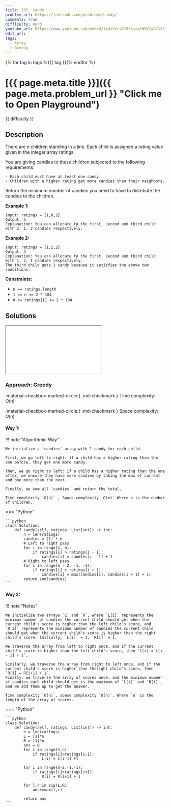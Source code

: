 ```yaml
---
title: 135. Candy
problem_url: https://leetcode.com/problems/candy/
comments: true
difficulty: Hard
youtube_url: https://www.youtube.com/embed/ii4cYxrv6T8?si=qCN9VIqG7132fsuX
edit_url:
tags:
  - Array
  - Greedy
---
```


{% for tag in tags %}<span class="md-tag">{{ tag }}</span>{% endfor %}

<!-- problem:start -->

# [{{ page.meta.title }}]({{ page.meta.problem_url }} "Click me to Open Playground")

<span class="md-tag md-tag--{{ difficulty | lower }}">{{ difficulty }}</span>

## **Description**

<!-- description:start -->

There are n children standing in a line. Each child is assigned a rating value given in the integer array ratings.

You are giving candies to these children subjected to the following requirements:

    - Each child must have at least one candy.
    - Children with a higher rating get more candies than their neighbors.

Return the minimum number of candies you need to have to distribute the candies to the children.

**Example 1:**

```
Input: ratings = [1,0,2]
Output: 5
Explanation: You can allocate to the first, second and third child with 2, 1, 2 candies respectively.
```

**Example 2:**

```
Input: ratings = [1,2,2]
Output: 4
Explanation: You can allocate to the first, second and third child with 1, 2, 1 candies respectively.
The third child gets 1 candy because it satisfies the above two conditions.
```

**Constraints:**

- `n == ratings.length`
- `1 <= n <= 2 * 104`
- `0 <= ratings[i] <= 2 * 104`

<!-- description:end -->

## **Solutions**

<!-- vide solution:start -->

<div class="video-container">
  <iframe src="{{youtube_url}}" title="YouTube video player" allow="accelerometer; autoplay; clipboard-write; encrypted-media; gyroscope; picture-in-picture; web-share" referrerpolicy="strict-origin-when-cross-origin" allowfullscreen></iframe>
</div>

<!-- vide solution: end -->

<!-- solution:start -->

### Approach: Greedy

:material-checkbox-marked-circle:{ .md-checkmark } Time complexity: $O(n)$

:material-checkbox-marked-circle:{ .md-checkmark } Space complexity: $O(n)$

<!-- tabs:start -->

#### Way 1:

!!! note "Algorithmic Way"

    We initialize a `candies` array with 1 candy for each child.

    First, we go left to right: if a child has a higher rating than the one before, they get one more candy.

    Then, we go right to left: if a child has a higher rating than the one after, we ensure they have more candies by taking the max of current and one more than the next.

    Finally, we sum all `candies` and return the total.

    Time complexity `O(n)` , Space complexity `O(n)`.Where n is the number of children.

=== "Python"

    ```python
    class Solution:
        def candy(self, ratings: List[int]) -> int:
            n = len(ratings)
            candies = [1] * n
            # Left to right pass
            for i in range(1, n):
                if ratings[i] > ratings[i - 1]:
                    candies[i] = candies[i - 1] + 1
            # Right to left pass
            for i in range(n - 2, -1, -1):
                if ratings[i] > ratings[i + 1]:
                    candies[i] = max(candies[i], candies[i + 1] + 1)
            return sum(candies)
    ```

#### Way 2:

!!! note "Notes"

    We initialize two arrays `L` and `R`, where `L[i]` represents the minimum number of candies the current child should get when the current child's score is higher than the left child's score, and `R[i]` represents the minimum number of candies the current child should get when the current child's score is higher than the right child's score. Initially, `L[i]` = 1, `R[i]` = 1.

    We traverse the array from left to right once, and if the current child's score is higher than the left child's score, then `L[i] = L[i - 1] + 1`;

    Similarly, we traverse the array from right to left once, and if the current child's score is higher than theright child's score, then `R[i] = R[i+1] + 1`.
    Finally, we traverse the array of scores once, and the minimum number of candies each child should get is the maximum of `L[i]` and `R[i]`, and we add them up to get the answer.

    Time complexity `O(n)`, space complexity `O(n)`. Where `n` is the length of the array of scores.

=== "Python"

    ```python
    class Solution:
        def candy(self, ratings: List[int]) -> int:
            n = len(ratings)
            L = [1]*n
            R = [1]*n
            ans = 0
            for i in range(1,n):
                if ratings[i]>ratings[i-1]:
                    L[i] = L[i-1] +1

            for i in range(n-2,-1,-1):
                if ratings[i]>ratings[i+1]:
                    R[i] = R[i+1] + 1

            for l,r in zip(L,R):
                ans+=max(l,r)

            return ans
    ```

<!-- tabs:end -->

<!-- solution:end -->

<!-- problem:end -->

